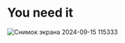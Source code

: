 # You need it

![Снимок экрана 2024-09-15 115333](https://github.com/user-attachments/assets/885a3c2d-a689-4cd3-a5f8-ebcf878699ac)
